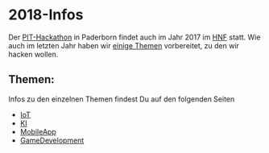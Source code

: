 # 2018-Infos

Der [PIT-Hackathon](https://paderborn-ist-informatik.de/entdecke-deine-zukunft/pit-hackathon/) in Paderborn findet auch im Jahr 2017 im [HNF](https://www.hnf.de) statt. Wie auch im letzten Jahr haben wir [einige Themen](https://paderborn-ist-informatik.de/pit-hackathon-2017-startet-am-29-september-2017/) vorbereitet, zu den wir hacken wollen.

## Themen:
Infos zu den einzelnen Themen findest Du auf den folgenden Seiten

- [IoT](IoT/README.md)
- [KI](KI/README.md)
- [MobileApp](MobileApp/README.md)
- [GameDevelopment](GameDevelopment/README.md)
